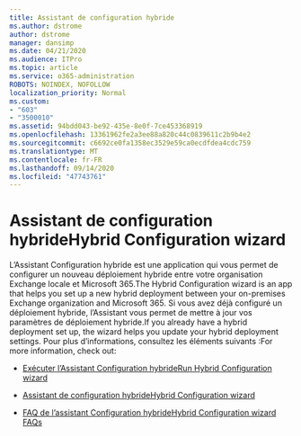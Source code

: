 ```yaml
---
title: Assistant de configuration hybride
ms.author: dstrome
author: dstrome
manager: dansimp
ms.date: 04/21/2020
ms.audience: ITPro
ms.topic: article
ms.service: o365-administration
ROBOTS: NOINDEX, NOFOLLOW
localization_priority: Normal
ms.custom:
- "603"
- "3500010"
ms.assetid: 94bdd043-be92-435e-8e0f-7ce453368919
ms.openlocfilehash: 13361962fe2a3ee88a820c44c0839611c2b9b4e2
ms.sourcegitcommit: c6692ce0fa1358ec3529e59ca0ecdfdea4cdc759
ms.translationtype: MT
ms.contentlocale: fr-FR
ms.lasthandoff: 09/14/2020
ms.locfileid: "47743761"
---
```

# <a name="hybrid-configuration-wizard"></a><span data-ttu-id="27d99-102">Assistant de configuration hybride</span><span class="sxs-lookup"><span data-stu-id="27d99-102">Hybrid Configuration wizard</span></span>

<span data-ttu-id="27d99-103">L’Assistant Configuration hybride est une application qui vous permet de configurer un nouveau déploiement hybride entre votre organisation Exchange locale et Microsoft 365.</span><span class="sxs-lookup"><span data-stu-id="27d99-103">The Hybrid Configuration wizard is an app that helps you set up a new hybrid deployment between your on-premises Exchange organization and Microsoft 365.</span></span> <span data-ttu-id="27d99-104">Si vous avez déjà configuré un déploiement hybride, l’Assistant vous permet de mettre à jour vos paramètres de déploiement hybride.</span><span class="sxs-lookup"><span data-stu-id="27d99-104">If you already have a hybrid deployment set up, the wizard helps you update your hybrid deployment settings.</span></span> <span data-ttu-id="27d99-105">Pour plus d’informations, consultez les éléments suivants :</span><span class="sxs-lookup"><span data-stu-id="27d99-105">For more information, check out:</span></span>
  
- [<span data-ttu-id="27d99-106">Exécuter l’Assistant Configuration hybride</span><span class="sxs-lookup"><span data-stu-id="27d99-106">Run Hybrid Configuration wizard</span></span>](https://technet.microsoft.com/library/mt595788%28v=exchg.150%29.aspx)

- [<span data-ttu-id="27d99-107">Assistant de configuration hybride</span><span class="sxs-lookup"><span data-stu-id="27d99-107">Hybrid Configuration wizard</span></span>](https://technet.microsoft.com/library/hh529921%28v=exchg.150%29.aspx)

- [<span data-ttu-id="27d99-108">FAQ de l’assistant Configuration hybride</span><span class="sxs-lookup"><span data-stu-id="27d99-108">Hybrid Configuration wizard FAQs</span></span>](https://technet.microsoft.com/library/mt488940%28v=exchg.150%29.aspx)
